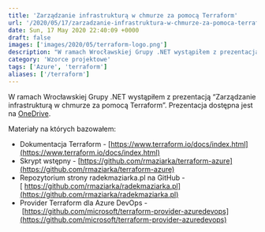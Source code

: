 ```yaml
---
title: 'Zarządzanie infrastrukturą w chmurze za pomocą Terraform'
url: '/2020/05/17/zarzadzanie-infrastruktura-w-chmurze-za-pomoca-terraform/'
date: Sun, 17 May 2020 22:40:09 +0000
draft: false
images: ['images/2020/05/terraform-logo.png']
description: "W ramach Wrocławskiej Grupy .NET wystąpiłem z prezentacją “Zarządzanie infrastrukturą w chmurze za pomocą Terraform”."
category: 'Wzorce projektowe'
tags: ['Azure', 'terraform']
aliases: ['/terraform']
---
```


W ramach Wrocławskiej Grupy .NET wystąpiłem z prezentacją “Zarządzanie infrastrukturą w chmurze za pomocą Terraform”. Prezentacja dostępna jest na [OneDrive](https://1drv.ms/p/s!AjEySs0anBSPg9NkPVEtgnN-5AE2EA?e=tqI1R0).

Materiały na których bazowałem:

 *   Dokumentacja Terraform - [https://www.terraform.io/docs/index.html](https://www.terraform.io/docs/index.html)
 *   Skrypt wstępny - [https://github.com/rmaziarka/terraform-azure](https://github.com/rmaziarka/terraform-azure)
 *   Repozytorium strony radekmaziarka.pl na GitHub -[ https://github.com/rmaziarka/radekmaziarka.pl](https://github.com/rmaziarka/radekmaziarka.pl)
 *   Provider Terraform dla Azure DevOps - [https://github.com/microsoft/terraform-provider-azuredevops](https://github.com/microsoft/terraform-provider-azuredevops)